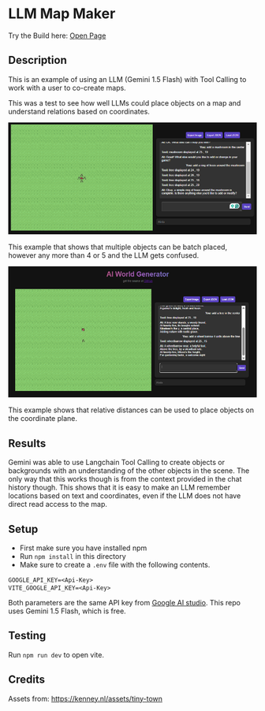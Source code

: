 # LLM Map Maker

Try the Build here: [Open Page](https://llm-map-test.netlify.app/)


## Description

This is an example of using an LLM (Gemini 1.5 Flash) with Tool Calling to work with a user to co-create maps. 

This was a test to see how well LLMs could place objects on a map and understand relations based on coordinates.

![example_trees](https://github.com/SentientDragon5/CMPM-118-LLM-Test/blob/main/example_images/example_trees.png)

This example that shows that multiple objects can be batch placed, however any more than 4 or 5 and the LLM gets confused.

![example_distance](https://github.com/SentientDragon5/CMPM-118-LLM-Test/blob/main/example_images/example_distance.png)

This example shows that relative distances can be used to place objects on the coordinate plane.

## Results

Gemini was able to use Langchain Tool Calling to create objects or backgrounds with an understanding of the other objects in the scene. The only way that this works though is from the context provided in the chat history though. This shows that it is easy to make an LLM remember locations based on text and coordinates, even if the LLM does not have direct read access to the map.


## Setup

- First make sure you have installed npm
- Run `npm install` in this directory
- Make sure to create a `.env` file with the following contents.

```
GOOGLE_API_KEY=<Api-Key>
VITE_GOOGLE_API_KEY=<Api-Key>
```

Both parameters are the same API key from [Google AI studio](https://aistudio.google.com/app/apikey). This repo uses Gemini 1.5 Flash, which is free.

## Testing

Run `npm run dev` to open vite.

## Credits

Assets from: https://kenney.nl/assets/tiny-town